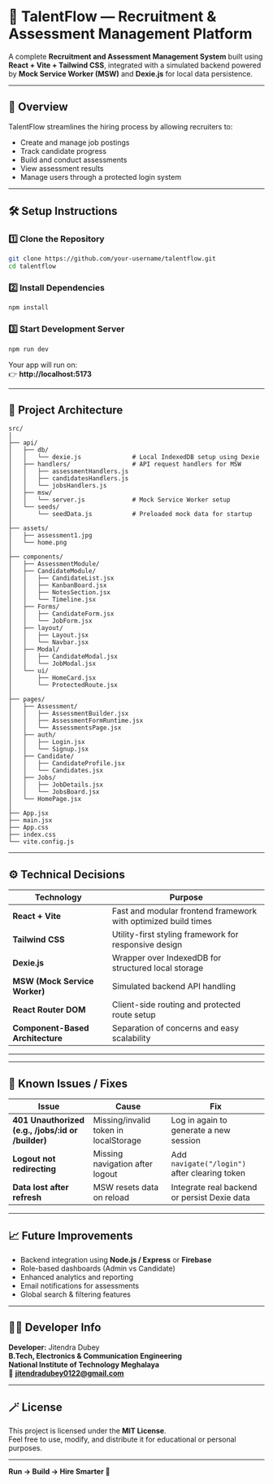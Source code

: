# 🧩 TalentFlow — Recruitment & Assessment Management Platform

A complete **Recruitment and Assessment Management System** built using **React + Vite + Tailwind CSS**, integrated with a simulated backend powered by **Mock Service Worker (MSW)** and **Dexie.js** for local data persistence.

---

## 🚀 Overview

TalentFlow streamlines the hiring process by allowing recruiters to:
- Create and manage job postings
- Track candidate progress
- Build and conduct assessments
- View assessment results
- Manage users through a protected login system

---

## 🛠️ Setup Instructions

### 1️⃣ Clone the Repository
```bash
git clone https://github.com/your-username/talentflow.git
cd talentflow
```

### 2️⃣ Install Dependencies
```bash
npm install
```

### 3️⃣ Start Development Server
```bash
npm run dev
```

Your app will run on:  
👉 **http://localhost:5173**

---

## 🧩 Project Architecture

```
src/
│
├── api/
│   ├── db/
│   │   └── dexie.js              # Local IndexedDB setup using Dexie
│   ├── handlers/                 # API request handlers for MSW
│   │   ├── assessmentHandlers.js
│   │   ├── candidatesHandlers.js
│   │   └── jobsHandlers.js
│   ├── msw/
│   │   └── server.js             # Mock Service Worker setup
│   └── seeds/
│       └── seedData.js           # Preloaded mock data for startup
│
├── assets/
│   ├── assessment1.jpg
│   └── home.png
│
├── components/
│   ├── AssessmentModule/
│   ├── CandidateModule/
│   │   ├── CandidateList.jsx
│   │   ├── KanbanBoard.jsx
│   │   ├── NotesSection.jsx
│   │   └── Timeline.jsx
│   ├── Forms/
│   │   ├── CandidateForm.jsx
│   │   └── JobForm.jsx
│   ├── layout/
│   │   ├── Layout.jsx
│   │   └── Navbar.jsx
│   ├── Modal/
│   │   ├── CandidateModal.jsx
│   │   └── JobModal.jsx
│   └── ui/
│       ├── HomeCard.jsx
│       └── ProtectedRoute.jsx
│
├── pages/
│   ├── Assessment/
│   │   ├── AssessmentBuilder.jsx
│   │   ├── AssessmentFormRuntime.jsx
│   │   └── AssessmentsPage.jsx
│   ├── auth/
│   │   ├── Login.jsx
│   │   └── Signup.jsx
│   ├── Candidate/
│   │   ├── CandidateProfile.jsx
│   │   └── Candidates.jsx
│   ├── Jobs/
│   │   ├── JobDetails.jsx
│   │   └── JobsBoard.jsx
│   └── HomePage.jsx
│
├── App.jsx
├── main.jsx
├── App.css
├── index.css
└── vite.config.js
```

---

## ⚙️ Technical Decisions

| **Technology** | **Purpose** |
|----------------|--------------|
| **React + Vite** | Fast and modular frontend framework with optimized build times |
| **Tailwind CSS** | Utility-first styling framework for responsive design |
| **Dexie.js** | Wrapper over IndexedDB for structured local storage |
| **MSW (Mock Service Worker)** | Simulated backend API handling |
| **React Router DOM** | Client-side routing and protected route setup |
| **Component-Based Architecture** | Separation of concerns and easy scalability |

---

---

## 🧠 Known Issues / Fixes

| **Issue** | **Cause** | **Fix** |
|------------|------------|----------|
| **401 Unauthorized (e.g., /jobs/:id or /builder)** | Missing/invalid token in localStorage | Log in again to generate a new session |
| **Logout not redirecting** | Missing navigation after logout | Add `navigate("/login")` after clearing token |
| **Data lost after refresh** | MSW resets data on reload | Integrate real backend or persist Dexie data |

---

## 📈 Future Improvements

- Backend integration using **Node.js / Express** or **Firebase**
- Role-based dashboards (Admin vs Candidate)
- Enhanced analytics and reporting
- Email notifications for assessments
- Global search & filtering features

---

## 👨‍💻 Developer Info

**Developer:** Jitendra Dubey  
**B.Tech, Electronics & Communication Engineering**  
**National Institute of Technology Meghalaya**  
📧 **jitendradubey0122@gmail.com**

---

## 🪄 License

This project is licensed under the **MIT License**.  
Feel free to use, modify, and distribute it for educational or personal purposes.

---


**Run → Build → Hire Smarter 🚀**
